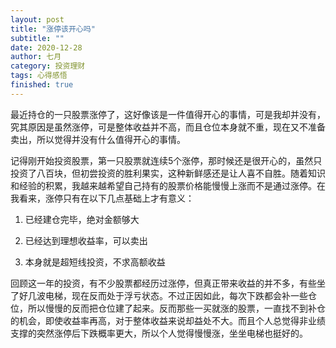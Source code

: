 ```yaml
---
layout: post
title: "涨停该开心吗"
subtitle: ""
date: 2020-12-28
author: 七月
category: 投资理财
tags: 心得感悟
finished: true
---
```


最近持仓的一只股票涨停了，这好像该是一件值得开心的事情，可是我却并没有，究其原因是虽然涨停，可是整体收益并不高，而且仓位本身就不重，现在又不准备卖出，所以觉得并没有什么值得开心的事情。


记得刚开始投资股票，第一只股票就连续5个涨停，那时候还是很开心的，虽然只投资了八百块，但初尝投资的胜利果实，这种新鲜感还是让人喜不自胜。随着知识和经验的积累，我越来越希望自己持有的股票价格能慢慢上涨而不是通过涨停。在我看来，涨停只有在以下几点基础上才有意义：


1. 已经建仓完毕，绝对金额够大

2. 已经达到理想收益率，可以卖出

3. 本身就是超短线投资，不求高额收益


回顾这一年的投资，有不少股票都经历过涨停，但真正带来收益的并不多，有些坐了好几波电梯，现在反而处于浮亏状态。不过正因如此，每次下跌都会补一些仓位，所以慢慢的反而把仓位建了起来。反而那些一买就涨的股票，一直找不到补仓的机会，即使收益率再高，对于整体收益来说却益处不大。而且个人总觉得非业绩支撑的突然涨停后下跌概率更大，所以个人觉得慢慢涨，坐坐电梯也挺好的。